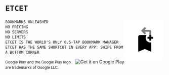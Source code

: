 # `ETCET`

<img src="./docs/Etcet_round.svg?" align="right" width="128" height="128" />


```
BOOKMARKS UNLEASHED
NO PRICING
NO SERVERS
NO LIMITS
ETCET IS THE WORLD'S ONLY 0.5-TAP BOOKMARK MANAGER
ETCET HAS THE SAME SHORTCUT IN EVERY APP: SWIPE FROM A BOTTOM CORNER
```

<a href='https://play.google.com/store/apps/details?id=uk.cetera.etcet&pcampaignid=pcampaignidMKT-Other-global-all-co-prtnr-py-PartBadge-Mar2515-1'><img align="right" height="80" alt='Get it on Google Play' src='https://play.google.com/intl/en_us/badges/static/images/badges/en_badge_web_generic.png'/></a>


<small>
Google Play and the Google Play logo are trademarks of Google LLC.
</small>
